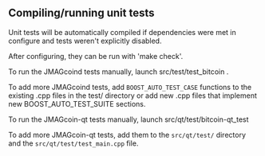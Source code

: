 Compiling/running unit tests
------------------------------------

Unit tests will be automatically compiled if dependencies were met in configure
and tests weren't explicitly disabled.

After configuring, they can be run with 'make check'.

To run the JMAGcoind tests manually, launch src/test/test_bitcoin .

To add more JMAGcoind tests, add `BOOST_AUTO_TEST_CASE` functions to the existing
.cpp files in the test/ directory or add new .cpp files that
implement new BOOST_AUTO_TEST_SUITE sections.

To run the JMAGcoin-qt tests manually, launch src/qt/test/bitcoin-qt_test

To add more JMAGcoin-qt tests, add them to the `src/qt/test/` directory and
the `src/qt/test/test_main.cpp` file.
